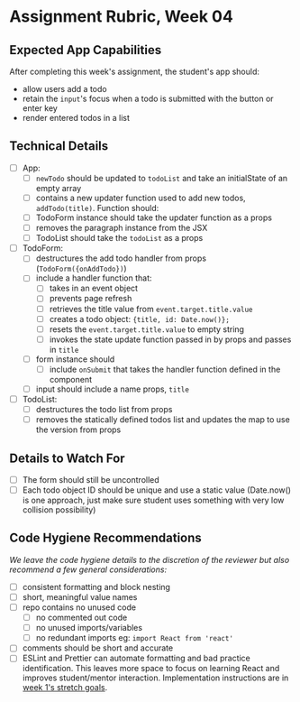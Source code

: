 # Assignment Rubric, Week 04

## Expected App Capabilities

After completing this week's assignment, the student's app should:

- allow users add a todo
- retain the `input`'s focus when a todo is submitted with the button or enter key
- render entered todos in a list

## Technical Details

- [ ] App:
  - [ ] `newTodo` should be updated to `todoList` and take an initialState of an empty array
  - [ ] contains a new updater function used to add new todos, `addTodo(title)`. Function should:
  - [ ] TodoForm instance should take the updater function as a props
  - [ ] removes the paragraph instance from the JSX
  - [ ] TodoList should take the `todoList` as a props
- [ ] TodoForm:
  - [ ] destructures the add todo handler from props (`TodoForm({onAddTodo})`)
  - [ ] include a handler function that:
    - [ ] takes in an event object
    - [ ] prevents page refresh
    - [ ] retrieves the title value from `event.target.title.value`
    - [ ] creates a todo object: `{title, id: Date.now()};`
    - [ ] resets the `event.target.title.value` to empty string
    - [ ] invokes the state update function passed in by props and passes in `title`
  - [ ] form instance should
    - [ ] include `onSubmit` that takes the handler function defined in the component
  - [ ] input should include a name props, `title`
- [ ] TodoList:
  - [ ] destructures the todo list from props
  - [ ] removes the statically defined todos list and updates the map to use the version from props

## Details to Watch For

- [ ] The form should still be uncontrolled
- [ ] Each todo object ID should be unique and use a static value (Date.now() is one approach, just make sure student uses something with very low collision possibility)

## Code Hygiene Recommendations

*We leave the code hygiene details to the discretion of the reviewer but also recommend a few general considerations:*

- [ ] consistent formatting and block nesting
- [ ] short, meaningful value names
- [ ] repo contains no unused code
  - [ ] no commented out code
  - [ ] no unused imports/variables
  - [ ] no redundant imports eg: `import React from 'react'`
- [ ] comments should be short and accurate
- [ ] ESLint and Prettier can automate formatting and bad practice identification. This leaves more space to focus on learning React and improves student/mentor interaction. Implementation instructions are in [week 1's stretch goals](https://github.com/Code-the-Dream-School/react-curriculum-v3/blob/main/learns-app-content/assignments/week-01.md#stretch-goals-instructions-optional).
